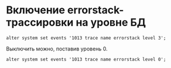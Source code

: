 # Включение errorstack-трассировки на уровне БД

```
alter system set events '1013 trace name errorstack level 3';
```

Выключить можно, поставив уровень 0.

```
alter system set events '1013 trace name errorstack level 0';
```